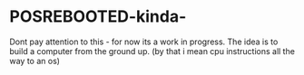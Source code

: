# POSREBOOTED-kinda-

Dont pay attention to this - for now
its a work in progress.
The idea is to build a computer from the ground up. (by that i mean cpu instructions all the way to an os)
